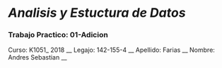# ***Analisis y Estuctura de Datos***
###  Trabajo Practico: 01-Adicion

Curso: K1051_
2018 __
Legajo: 142-155-4 __
Apellido: Farias __
Nombre: Andres Sebastian __

